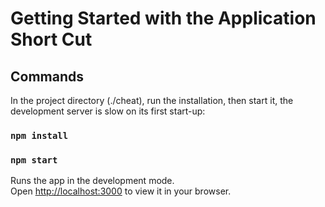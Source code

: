 # Getting Started with the Application Short Cut


## Commands

In the project directory (./cheat), run the installation, then start it, the development server is slow on its first start-up:
### `npm install`
### `npm start`

Runs the app in the development mode.\
Open [http://localhost:3000](http://localhost:3000) to view it in your browser.






